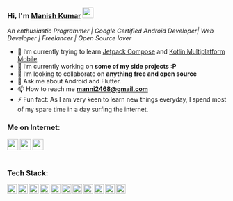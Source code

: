 ### Hi, I'm [Manish Kumar](https://github.com/KunwarManish2008) <img src="https://media.giphy.com/media/DuWNPF952JNyE/giphy.gif" width="25px" height="25px">

*An enthusiastic Programmer | Google Certified Android Developer| Web Developer | Freelancer | Open Source lover*
<!--
**Ratheshprabakar/Ratheshprabakar** is a ✨ _special_ ✨ repository because its `README.md` (this file) appears on your GitHub profile.
-->


- 🌱 I’m currently trying to learn [Jetpack Compose](https://developer.android.com/jetpack/compose) and [Kotlin Multiplatform Mobile](https://kotlinlang.org/lp/mobile/).
- 🔭 I’m currently working on **some of my side projects :P**
- 👯 I’m looking to collaborate on **anything free and open source**
- 💬 Ask me about Android and Flutter.
- 📫 How to reach me **manni2468@gmail.com**
- ⚡ Fun fact: As I am very keen to learn new things everyday, I spend most of my spare time in a day surfing the internet.

### Me on Internet:

<p>
<a href="https://twitter.com/manis61"><img src="https://img.shields.io/badge/twitter-%231DA1F2.svg?&style=for-the-badge&logo=twitter&logoColor=white" height=25></a>
<a href="https://www.linkedin.com/in/manish-kumar-5b9a0a144/"><img src="https://img.shields.io/badge/linkedin-%230077B5.svg?&style=for-the-badge&logo=linkedin&logoColor=white" height=25></a> 
<a href="https://www.instagram.com/kunwarmanish28/"><img src="https://img.shields.io/badge/instagram-%23E4405F.svg?&style=for-the-badge&logo=instagram&logoColor=white" height=25></a>
<br />
<br />


### Tech Stack:

<img align="left" alt="shashank | pub" width="22px" src="https://cdn.jsdelivr.net/npm/simple-icons@v3/icons/android.svg" title="android"/>
<img align="left" alt="shashank | pub" width="22px" src="https://cdn.jsdelivr.net/npm/simple-icons@v3/icons/java.svg" title="java"/>
<img align="left" alt="shashank | pub" width="22px" src="https://cdn.jsdelivr.net/npm/simple-icons@v3/icons/kotlin.svg" title="Kotlin"/>
<img align="left" alt="shashank | pub" width="22px" src="https://cdn.jsdelivr.net/npm/simple-icons@v3/icons/gradle.svg" title="Gradle"/>
<img align="left" alt="shashank | pub" width="22px" src="https://cdn.jsdelivr.net/npm/simple-icons@v3/icons/flutter.svg" title="Flutter"/>
<img align="left" alt="shashank | pub" width="22px" src="https://cdn.jsdelivr.net/npm/simple-icons@v3/icons/dart.svg" title="Dart"/>
<img align="left" alt="shashank | pub" width="22px" src="https://cdn.jsdelivr.net/npm/simple-icons@v3/icons/jekyll.svg" title="Jekyll"/>
<img align="left" alt="shashank | pub" width="22px" src="https://cdn.jsdelivr.net/npm/simple-icons@v3/icons/hugo.svg" title="Hugo"/>
<img align="left" alt="shashank | pub" width="22px" src="https://cdn.jsdelivr.net/npm/simple-icons@v3/icons/git.svg" title="Git"/>
<img align="left" alt="shashank | pub" width="22px" src="https://cdn.jsdelivr.net/npm/simple-icons@v3/icons/python.svg" title="Python"/>
<img align="left" alt="shashank | pub" width="22px" src="https://cdn.jsdelivr.net/npm/simple-icons@v3/icons/figma.svg" title="Figma"/>
